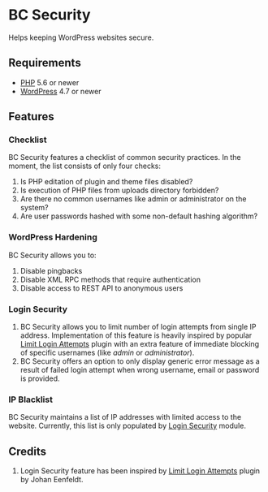 # BC Security

Helps keeping WordPress websites secure.

## Requirements
* [PHP](https://secure.php.net/) 5.6 or newer
* [WordPress](https://wordpress.org/) 4.7 or newer

## Features

### Checklist

BC Security features a checklist of common security practices. In the moment, the list consists of only four checks:
1. Is PHP editation of plugin and theme files disabled?
1. Is execution of PHP files from uploads directory forbidden?
1. Are there no common usernames like admin or administrator on the system?
1. Are user passwords hashed with some non-default hashing algorithm?

### WordPress Hardening

BC Security allows you to:
1. Disable pingbacks
1. Disable XML RPC methods that require authentication
1. Disable access to REST API to anonymous users

### Login Security

1. BC Security allows you to limit number of login attempts from single IP address. Implementation of this feature is heavily inspired by popular [Limit Login Attempts](https://wordpress.org/plugins/limit-login-attempts/) plugin with an extra feature of immediate blocking of specific usernames (like _admin_ or _administrator_).
1. BC Security offers an option to only display generic error message as a result of failed login attempt when wrong username, email or password is provided.

### IP Blacklist

BC Security maintains a list of IP addresses with limited access to the website. Currently, this list is only populated by [Login Security](#login-security) module.

## Credits

1. Login Security feature has been inspired by [Limit Login Attempts](https://wordpress.org/plugins/limit-login-attempts/) plugin by Johan Eenfeldt.
